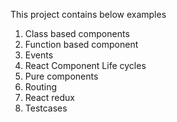 This project contains below examples

1. Class based components
2. Function based component
3. Events
4. React Component Life cycles
5. Pure components
6. Routing
7. React redux
8. Testcases
